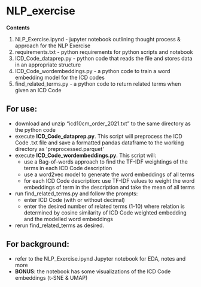 # NLP_exercise

**Contents**
1. NLP_Exercise.ipynd - jupyter notebook outlining thought process & approach for the NLP Exercise
2. requirements.txt - python requirements for python scripts and notebook
3. ICD_Code_dataprep.py -  python code that reads the file and stores data in an appropriate structure
4. ICD_Code_wordembeddings.py - a python code to train a word embedding model for the ICD codes
5. find_related_terms.py - a python code to return related terms when given an ICD Code

## For use:
* download and unzip “icd10cm_order_2021.txt” to the same directory as the python code
* execute **ICD_Code_dataprep.py**. This script will preprocess the ICD Code .txt file and save a formatted pandas dataframe to the working directory as 'preprocessed.parquet'
* execute **ICD_Code_wordembeddings.py**. This script will:
  - use a Bag-of-words approach to find the TF-IDF weightings of the terms in each ICD Code description
  - use a word2vec model to generate the word embeddings of all terms
  - for each ICD Code description: use TF-IDF values to weight the word embeddings of term in the description and take the mean of all terms
* run find_related_terms.py and follow the prompts:
  - enter ICD Code (with or without decimal) 
  - enter the desired number of related terms (1-10) where relation is determined by cosine similarity of ICD Code weighted embedding and the modelled word embeddings
* rerun find_related_terms as desired. 

## For background:
* refer to the NLP_Exercise.ipynd Jupyter notebook for EDA, notes and more
* **BONUS**: the notebook has some visualizations of the ICD Code embeddings (t-SNE & UMAP)
